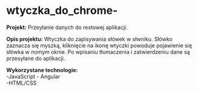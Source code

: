 # wtyczka_do_chrome-


**Projekt:** Przeyłanie danych do restowej aplikacji.

**Opis projektu:** Wtyczka do zapisywania słówek w słwniku. Słówko zaznacza się myszką, kliknięcie na ikonę wtyczki 
powoduje pojawienie się słówka w nomym oknie. Po wpisaniu tłumaczenia i zatwierdzeniu dane są przesyłane do aplikacji.

**Wykorzystane technologie:**<br>
-JavaScript - Angular<br>
-HTML/CSS<br>
